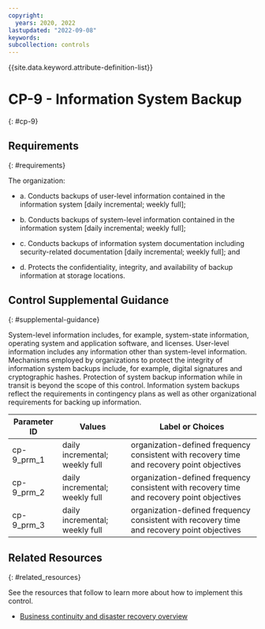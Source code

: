 ```yaml
---
copyright:
  years: 2020, 2022
lastupdated: "2022-09-08"
keywords: 
subcollection: controls
---
```


{{site.data.keyword.attribute-definition-list}}

# CP-9 - Information System Backup
{: #cp-9}

## Requirements
{: #requirements}

The organization:

- a. Conducts backups of user-level information contained in the information system [daily incremental; weekly full];

- b. Conducts backups of system-level information contained in the information system [daily incremental; weekly full];

- c. Conducts backups of information system documentation including security-related documentation [daily incremental; weekly full]; and

- d. Protects the confidentiality, integrity, and availability of backup information at storage locations.

## Control Supplemental Guidance
{: #supplemental-guidance}

System-level information includes, for example, system-state information, operating system and application software, and licenses. User-level information includes any information other than system-level information. Mechanisms employed by organizations to protect the integrity of information system backups include, for example, digital signatures and cryptographic hashes. Protection of system backup information while in transit is beyond the scope of this control. Information system backups reflect the requirements in contingency plans as well as other organizational requirements for backing up information.

| Parameter ID | Values | Label or Choices |
|---|---|---|
| cp-9_prm_1 | daily incremental; weekly full | organization-defined frequency consistent with recovery time and recovery point objectives |
| cp-9_prm_2 | daily incremental; weekly full | organization-defined frequency consistent with recovery time and recovery point objectives |
| cp-9_prm_3 | daily incremental; weekly full | organization-defined frequency consistent with recovery time and recovery point objectives |


## Related Resources
{: #related_resources}

See the resources that follow to learn more about how to implement this control.

- [Business continuity and disaster recovery overview](/docs/framework-financial-services?topic=framework-financial-services-shared-bcdr)


